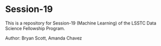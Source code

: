 # Session-19
This is a repository for Session-19 (Machine Learning) of the LSSTC Data Science Fellowship Program. 

Author: Bryan Scott, Amanda Chavez
